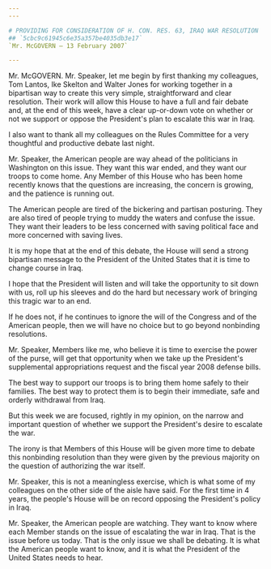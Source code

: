 ```yaml
---
---

# PROVIDING FOR CONSIDERATION OF H. CON. RES. 63, IRAQ WAR RESOLUTION
## `5cbc9c61945c6e35a357be4035db3e17`
`Mr. McGOVERN — 13 February 2007`

---
```



Mr. McGOVERN. Mr. Speaker, let me begin by first thanking my 
colleagues, Tom Lantos, Ike Skelton and Walter Jones for working 
together in a bipartisan way to create this very simple, 
straightforward and clear resolution. Their work will allow this House 
to have a full and fair debate and, at the end of this week, have a 
clear up-or-down vote on whether or not we support or oppose the 
President's plan to escalate this war in Iraq.

I also want to thank all my colleagues on the Rules Committee for a 
very thoughtful and productive debate last night.

Mr. Speaker, the American people are way ahead of the politicians in 
Washington on this issue. They want this war ended, and they want our 
troops to come home. Any Member of this House who has been home 
recently knows that the questions are increasing, the concern is 
growing, and the patience is running out.

The American people are tired of the bickering and partisan 
posturing. They are also tired of people trying to muddy the waters and 
confuse the issue. They want their leaders to be less concerned with 
saving political face and more concerned with saving lives.

It is my hope that at the end of this debate, the House will send a 
strong bipartisan message to the President of the United States that it 
is time to change course in Iraq.

I hope that the President will listen and will take the opportunity 
to sit down with us, roll up his sleeves and do the hard but necessary 
work of bringing this tragic war to an end.

If he does not, if he continues to ignore the will of the Congress 
and of the American people, then we will have no choice but to go 
beyond nonbinding resolutions.

Mr. Speaker, Members like me, who believe it is time to exercise the 
power of the purse, will get that opportunity when we take up the 
President's supplemental appropriations request and the fiscal year 
2008 defense bills.

The best way to support our troops is to bring them home safely to 
their families. The best way to protect them is to begin their 
immediate, safe and orderly withdrawal from Iraq.

But this week we are focused, rightly in my opinion, on the narrow 
and important question of whether we support the President's desire to 
escalate the war.

The irony is that Members of this House will be given more time to 
debate this nonbinding resolution than they were given by the previous 
majority on the question of authorizing the war itself.

Mr. Speaker, this is not a meaningless exercise, which is what some 
of my colleagues on the other side of the aisle have said. For the 
first time in 4 years, the people's House will be on record opposing 
the President's policy in Iraq.

Mr. Speaker, the American people are watching. They want to know 
where each Member stands on the issue of escalating the war in Iraq. 
That is the issue before us today. That is the only issue we shall be 
debating. It is what the American people want to know, and it is what 
the President of the United States needs to hear.